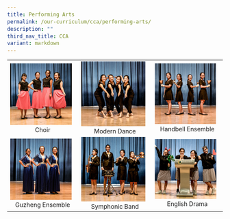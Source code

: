 ```yaml
---
title: Performing Arts
permalink: /our-curriculum/cca/performing-arts/
description: ""
third_nav_title: CCA
variant: markdown
---
```

|  |  |  |
|---|---|---|
| <a href="/cca/performing-arts/choir/"><img style="width:95%" src="/images/cca57.png"></a> <center>Choir</center>  | <a href="/cca/performing-arts/modern-dance/"><img style="width:95%" src="/images/cca58.png"></a> <center>Modern Dance</center> | <a href="/cca/performing-arts/handbell-ensemble/"><img style="width:95%" src="/images/cca59.png"></a> <center>Handbell Ensemble</center> |
| <a href="/cca/performing-arts/guzheng-ensemble/"><img style="width:95%" src="/images/cca60.png"></a> <center>Guzheng Ensemble</center> | <a href="/cca/performing-arts/symphonic-band/"><img style="width:95%" src="/images/cca61.png"></a> <center>Symphonic Band</center> |   <a href="/cca/performing-arts/english-drama/"><img style="width:95%" src="/images/cca69.png"></a> <center>English Drama</center> |